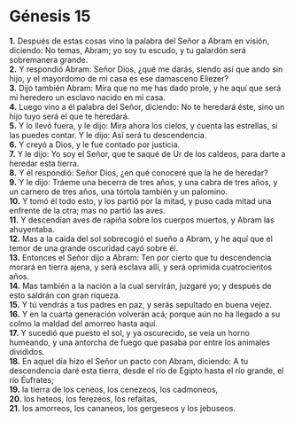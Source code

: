 # Génesis 15

**1.** Después de estas cosas vino la palabra del Señor a Abram en visión, diciendo: No temas, Abram; yo soy tu escudo, y tu galardón será sobremanera grande.  
**2.** Y respondió Abram: Señor Dios, ¿qué me darás, siendo así que ando sin hijo, y el mayordomo de mi casa es ese damasceno Eliezer?  
**3.** Dijo también Abram: Mira que no me has dado prole, y he aquí que será mi heredero un esclavo nacido en mi casa.  
**4.** Luego vino a él palabra del Señor, diciendo: No te heredará éste, sino un hijo tuyo será el que te heredará.  
**5.** Y lo llevó fuera, y le dijo: Mira ahora los cielos, y cuenta las estrellas, si las puedes contar. Y le dijo: Así será tu descendencia.  
**6.** Y creyó a Dios, y le fue contado por justicia.  
**7.** Y le dijo: Yo soy el Señor, que te saqué de Ur de los caldeos, para darte a heredar esta tierra.  
**8.** Y él respondió: Señor Dios, ¿en qué conoceré que la he de heredar?  
**9.** Y le dijo: Tráeme una becerra de tres años, y una cabra de tres años, y un carnero de tres años, una tórtola también y un palomino.  
**10.** Y tomó él todo esto, y los partió por la mitad, y puso cada mitad una enfrente de la otra; mas no partió las aves.  
**11.** Y descendían aves de rapiña sobre los cuerpos muertos, y Abram las ahuyentaba.  
**12.** Mas a la caída del sol sobrecogió el sueño a Abram, y he aquí que el temor de una grande oscuridad cayó sobre él.  
**13.** Entonces el Señor dijo a Abram: Ten por cierto que tu descendencia morará en tierra ajena, y será esclava allí, y será oprimida cuatrocientos años.  
**14.** Mas también a la nación a la cual servirán, juzgaré yo; y después de esto saldrán con gran riqueza.  
**15.** Y tú vendrás a tus padres en paz, y serás sepultado en buena vejez.  
**16.** Y en la cuarta generación volverán acá; porque aún no ha llegado a su colmo la maldad del amorreo hasta aquí.  
**17.** Y sucedió que puesto el sol, y ya oscurecido, se veía un horno humeando, y una antorcha de fuego que pasaba por entre los animales divididos.  
**18.** En aquel día hizo el Señor un pacto con Abram, diciendo: A tu descendencia daré esta tierra, desde el río de Egipto hasta el río grande, el río Éufrates;  
**19.** la tierra de los ceneos, los cenezeos, los cadmoneos,  
**20.** los heteos, los ferezeos, los refaítas,  
**21.** los amorreos, los cananeos, los gergeseos y los jebuseos.
